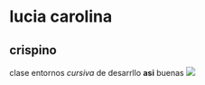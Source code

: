 # lucia carolina
## crispino 
clase entornos _cursiva_ de desarrllo **asi**
buenas 
![](https://i.pinimg.com/originals/9b/f0/6c/9bf06cdbd1ca68159222550f7803d254.jpg)
